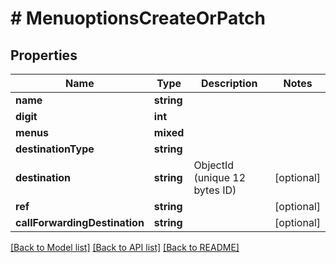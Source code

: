 # # MenuoptionsCreateOrPatch

## Properties

Name | Type | Description | Notes
------------ | ------------- | ------------- | -------------
**name** | **string** |  |
**digit** | **int** |  |
**menus** | **mixed** |  |
**destinationType** | **string** |  |
**destination** | **string** | ObjectId (unique 12 bytes ID) | [optional]
**ref** | **string** |  | [optional]
**callForwardingDestination** | **string** |  | [optional]

[[Back to Model list]](../../README.md#models) [[Back to API list]](../../README.md#endpoints) [[Back to README]](../../README.md)

